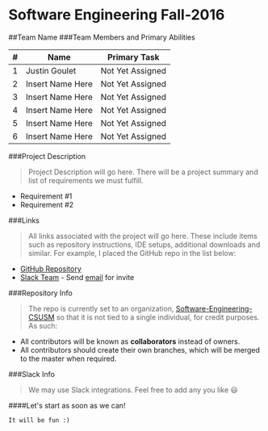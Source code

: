 Software Engineering Fall-2016
=================================
##Team Name
###Team Members and Primary Abilities

|#|Name|Primary Task|
|---|---|---|
|1|		Justin Goulet			|	Not Yet Assigned|
|2|		Insert Name Here		|	Not Yet Assigned|
|3|		Insert Name Here		|	Not Yet Assigned|
|4|		Insert Name Here		|	Not Yet Assigned|
|5|		Insert Name Here		|	Not Yet Assigned|
|6|		Insert Name Here		|	Not Yet Assigned|

###Project Description
>Project Description will go here. There will be a project summary and list of requirements we must fulfill.
- Requirement #1
- Requirement #2

###Links
>All links associated with the project will go here. These include items such as repository instructions, IDE setups, additional downloads and similar. For example, I placed the GitHub repo in the list below:
- [GitHub Repository](https://github.com/Software-Engineering-CSUSM/Enter-Team-Name_ProjectName-2016)
- [Slack Team](https://csusm-se-f2016.slack.com/) - Send [email](mailto:jstngoulet@me.com) for invite

###Repository Info
> The repo is currently set to an organization, [Software-Engineering-CSUSM](https://github.com/Software-Engineering-CSUSM) so that it is not tied to a single individual, for credit purposes. As such: 
- All contributors will be known as **collaborators** instead of owners.
- All contributors should create their own branches, which will be merged to the master when required.

###Slack Info
> We may use Slack integrations. Feel free to add any you like :smiley:
    
####Let's start as soon as we can!

    It will be fun :)